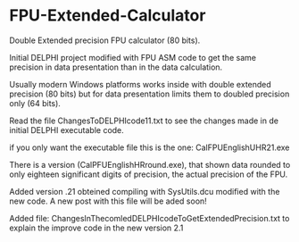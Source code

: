 # FPU-Extended-Calculator
Double Extended precision FPU calculator (80 bits).

Initial DELPHI project modified with FPU ASM code to get the same precision in data presentation than in the data calculation.

Usually modern Windows platforms works inside with double extended precision (80 bits) but for data presentation limits them to doubled precision only (64 bits). 

Read the file ChangesToDELPHIcode11.txt to see the changes made in de initial DELPHI executable code.

if you only want the executable file this is the one: CalFPUEnglishUHR21.exe

There is a version (CalPFUEnglishHRround.exe), that shown data rounded to only eighteen significant digits of precision, the actual precision of the FPU.

Added version .21 obteined compiling with SysUtils.dcu modified with the new code. A new post with this file will be aded soon!  

Added file: ChangesInThecomledDELPHIcodeToGetExtendedPrecision.txt to explain the improve code in the new version 2.1
